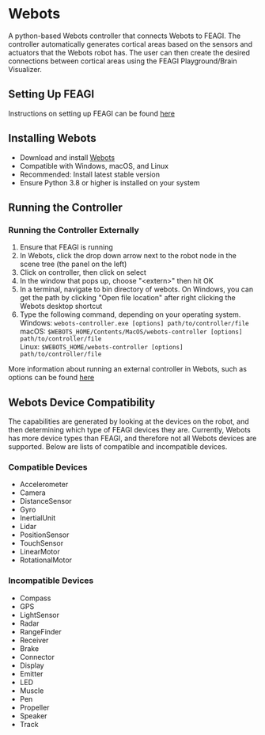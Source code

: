 # Webots 
A python-based Webots controller that connects Webots to FEAGI. The controller automatically generates cortical areas based on the sensors and actuators that the Webots robot has. The user can then create the desired connections between cortical areas using the FEAGI Playground/Brain Visualizer.

## Setting Up FEAGI
Instructions on setting up FEAGI can be found [here](https://github.com/feagi/feagi/wiki/Deployment)

## Installing Webots
- Download and install [Webots](https://cyberbotics.com/doc/guide/installation-procedure)
- Compatible with Windows, macOS, and Linux
- Recommended: Install latest stable version
- Ensure Python 3.8 or higher is installed on your system

## Running the Controller
### Running the Controller Externally
  1. Ensure that FEAGI is running
  2. In Webots, click the drop down arrow next to the robot node in the scene tree (the panel on the left)
  3. Click on controller, then click on select
  4. In the window that pops up, choose "<extern\>" then hit OK
  5. In a terminal, navigate to bin directory of webots. On Windows, you can get the path by clicking "Open file location" after right clicking the Webots desktop shortcut
  6. Type the following command, depending on your operating system. \
    Windows: `webots-controller.exe [options] path/to/controller/file` \
    macOS: `$WEBOTS_HOME/Contents/MacOS/webots-controller [options] path/to/controller/file` \
    Linux: `$WEBOTS_HOME/webots-controller [options] path/to/controller/file` 

   More information about running an external controller in Webots, such as options can be found [here](https://cyberbotics.com/doc/guide/running-extern-robot-controllers?version=released)


## Webots Device Compatibility

The capabilities are generated by looking at the devices on the robot, and then determining which type of FEAGI devices they are. Currently, Webots has more device types than FEAGI, and therefore not all Webots devices are supported. Below are lists of compatible and incompatible devices.

### Compatible Devices
- Accelerometer
- Camera
- DistanceSensor
- Gyro
- InertialUnit
- Lidar
- PositionSensor
- TouchSensor
- LinearMotor
- RotationalMotor

### Incompatible Devices
- Compass
- GPS
- LightSensor
- Radar
- RangeFinder
- Receiver
- Brake
- Connector
- Display
- Emitter
- LED
- Muscle
- Pen
- Propeller
- Speaker
- Track
